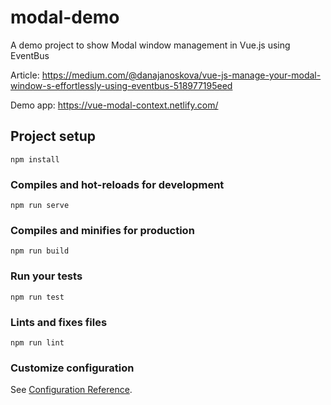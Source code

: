 # modal-demo

A demo project to show Modal window management in Vue.js using EventBus

Article: https://medium.com/@danajanoskova/vue-js-manage-your-modal-window-s-effortlessly-using-eventbus-518977195eed

Demo app: https://vue-modal-context.netlify.com/

## Project setup
```
npm install
```

### Compiles and hot-reloads for development
```
npm run serve
```

### Compiles and minifies for production
```
npm run build
```

### Run your tests
```
npm run test
```

### Lints and fixes files
```
npm run lint
```

### Customize configuration
See [Configuration Reference](https://cli.vuejs.org/config/).
